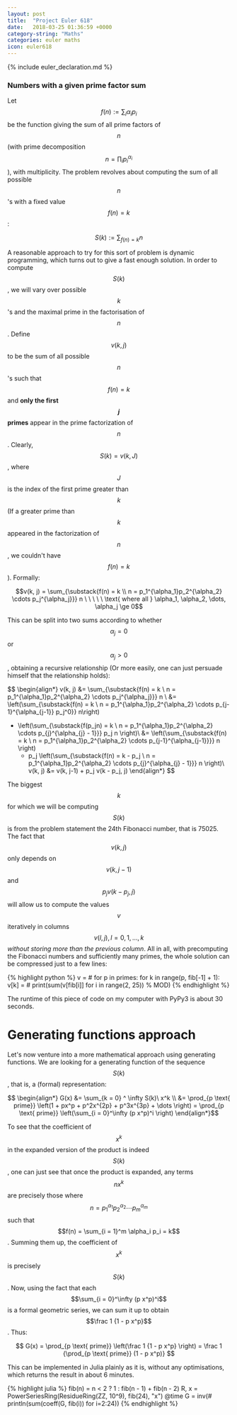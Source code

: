 ```yaml
---
layout: post
title:  "Project Euler 618"
date:   2018-03-25 01:36:59 +0000
category-string: "Maths"
categories: euler maths
icon: euler618
---
```


{% include euler_declaration.md %}


### Numbers with a given prime factor sum

Let $$f(n) := \sum_{i} \alpha_i p_i$$ be the function giving the sum of all prime factors of $$n$$ (with prime decomposition $$n = \prod_i p_i^{\alpha_i}$$), with multiplicity. The problem revolves about computing the sum of all possible $$n$$'s with a fixed value $$f(n) = k$$:

$$ S(k) := \sum_{f(n) = k} n $$

A reasonable approach to try for this sort of problem is dynamic programming, which turns out to give a fast enough solution. In order to compute $$S(k)$$, we will vary over possible $$k$$'s and the maximal prime in the factorisation of $$n$$. Define $$v(k, j)$$ to be the sum of all possible $$n$$'s such that $$f(n) = k$$ and __only the first $$j$$ primes__ appear in the prime factorization of $$n$$. Clearly, $$S(k) = v(k, J)$$, where $$J$$ is the index of the first prime greater than $$k$$ (If a greater prime than $$k$$ appeared in the factorization of $$n$$, we couldn't have $$f(n) = k$$). Formally:


$$v(k, j) = \sum_{\substack{f(n) = k \\ n = p_1^{\alpha_1}p_2^{\alpha_2} \cdots p_j^{\alpha_j}}} n \ \ \ \ \ \text{ where all } \alpha_1, \alpha_2, \dots, \alpha_j \ge 0$$

This can be split into two sums according to whether $$\alpha_j = 0$$ or $$\alpha_j > 0$$, obtaining a recursive relationship (Or more easily, one can just persuade himself that the relationship holds):

$$ \begin{align*}
 v(k, j) &= \sum_{\substack{f(n) = k \\ n = p_1^{\alpha_1}p_2^{\alpha_2} \cdots p_j^{\alpha_j}}} n \\
  &= \left(\sum_{\substack{f(n) = k \\ n = p_1^{\alpha_1}p_2^{\alpha_2} \cdots p_{j-1}^{\alpha_{j-1}} p_j^0}} n\right)
+ \left(\sum_{\substack{f(p_jn) = k \\ n = p_1^{\alpha_1}p_2^{\alpha_2} \cdots p_{j}^{\alpha_{j} - 1}}} p_j n \right)\\
  &= \left(\sum_{\substack{f(n) = k \\ n = p_1^{\alpha_1}p_2^{\alpha_2} \cdots p_{j-1}^{\alpha_{j-1}}}} n \right)
  + p_j \left(\sum_{\substack{f(n) = k - p_j \\ n = p_1^{\alpha_1}p_2^{\alpha_2} \cdots p_{j}^{\alpha_{j} - 1}}} n \right)\\
    v(k, j) &= v(k, j-1) + p_j v(k - p_j, j)
\end{align*} $$

The biggest $$k$$ for which we will be computing $$S(k)$$ is from the problem statement the 24th Fibonacci number, that is 75025. The fact that $$v(k, j)$$ only depends on $$v(k, j-1)$$ and $$p_j v(k - p_j, j)$$ will allow us to compute the values $$v$$ iteratively in columns $$v(l, j), l = 0, 1, \dots, k$$ _without storing more than the previous column_. All in all, with precomputing the Fibonacci numbers and sufficiently many primes, the whole solution can be compressed just to a few lines:

{% highlight python %}
v = # <REMOVED>
for p in primes:
    for k in range(p, fib[-1] + 1):
        v[k] = # <REMOVED>
print(sum(v[fib[i]] for i in range(2, 25)) % MOD)
{% endhighlight %}

The runtime of this piece of code on my computer with PyPy3 is about 30 seconds.

# Generating functions approach

Let's now venture into a more mathematical approach using generating functions. We are looking for a generating function of the sequence $$S(k)$$, that is, a (formal) representation:

$$ \begin{align*}
G(x) &= \sum_{k = 0} ^ \infty S(k)\ x^k \\
    &= \prod_{p \text{ prime}} \left(1 + px^p + p^2x^{2p} + p^3x^{3p} + \dots \right) = \prod_{p \text{ prime}} \left(\sum_{i = 0}^\infty (p x^p)^i  \right)
\end{align*}$$

To see that the coefficient of $$x^k$$ in the expanded version of the product is indeed $$S(k)$$, one can just see that once the product is expanded, any terms $$n x^k$$ are precisely those where $$n = p_1^{\alpha_1} p_2^{\alpha_2} \cdots p_m^{\alpha_m}$$ such that $$f(n) = \sum_{i = 1}^m \alpha_i p_i = k$$. Summing them up, the coefficient of $$x^k$$ is precisely $$S(k)$$. Now, using the fact that each $$\sum_{i = 0}^\infty (p x^p)^i$$ is a formal geometric series, we can sum it up to obtain $$\frac 1 {1 - p x^p}$$. Thus:

$$
G(x) = \prod_{p \text{ prime}} \left(\frac 1 {1 - p x^p} \right) = \frac 1 {\prod_{p \text{ prime}} (1 - p x^p)}
$$

This can be implemented in Julia plainly as it is, without any optimisations, which returns the result in about 6 minutes.

{% highlight julia %}
fib(n) = n < 2 ? 1 : fib(n - 1) + fib(n - 2)
R, x = PowerSeriesRing(ResidueRing(ZZ, 10^9), fib(24), "x")
@time G = inv(# <REMOVED>
println(sum(coeff(G, fib(i)) for i=2:24))
{% endhighlight %}

